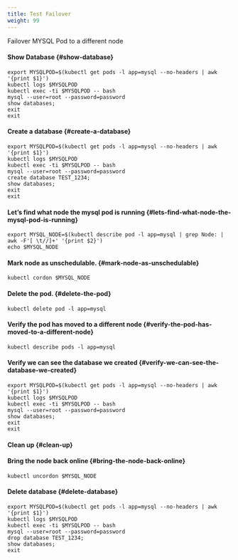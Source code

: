 ```yaml
---
title: Test Failover
weight: 99
---
```


Failover MYSQL Pod to a different node

#### Show Database {#show-database}

```text
export MYSQLPOD=$(kubectl get pods -l app=mysql --no-headers | awk '{print $1}')
kubectl logs $MYSQLPOD
kubectl exec -ti $MYSQLPOD -- bash
mysql --user=root --password=password
show databases;
exit
exit
```

#### Create a database {#create-a-database}

```text
export MYSQLPOD=$(kubectl get pods -l app=mysql --no-headers | awk '{print $1}')
kubectl logs $MYSQLPOD
kubectl exec -ti $MYSQLPOD -- bash
mysql --user=root --password=password
create database TEST_1234;
show databases;
exit
exit
```

#### Let’s find what node the mysql pod is running {#lets-find-what-node-the-mysql-pod-is-running}

```text
export MYSQL_NODE=$(kubectl describe pod -l app=mysql | grep Node: | awk -F'[ \t//]+' '{print $2}')
echo $MYSQL_NODE
```

#### Mark node as unschedulable. {#mark-node-as-unschedulable}

```text
kubectl cordon $MYSQL_NODE
```

#### Delete the pod. {#delete-the-pod}

```text
kubectl delete pod -l app=mysql
```

#### Verify the pod has moved to a different node {#verify-the-pod-has-moved-to-a-different-node}

```text
kubectl describe pods -l app=mysql
```

#### Verify we can see the database we created {#verify-we-can-see-the-database-we-created}

```text
export MYSQLPOD=$(kubectl get pods -l app=mysql --no-headers | awk '{print $1}')
kubectl logs $MYSQLPOD
kubectl exec -ti $MYSQLPOD -- bash
mysql --user=root --password=password
show databases;
exit
exit
```

#### Clean up {#clean-up}

#### Bring the node back online {#bring-the-node-back-online}

```text
kubectl uncordon $MYSQL_NODE
```

#### Delete database {#delete-database}

```text
export MYSQLPOD=$(kubectl get pods -l app=mysql --no-headers | awk '{print $1}')
kubectl logs $MYSQLPOD
kubectl exec -ti $MYSQLPOD -- bash
mysql --user=root --password=password
drop database TEST_1234;
show databases;
exit
```

